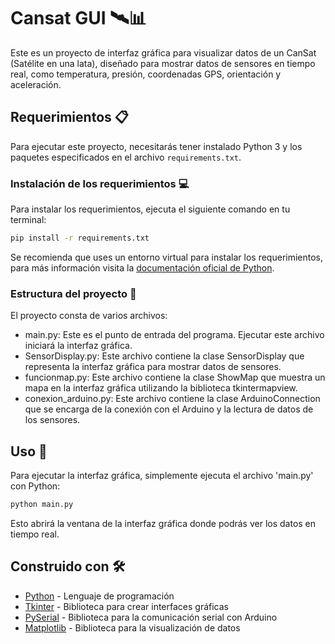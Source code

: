 # Cansat GUI 🛰️📊

Este es un proyecto de interfaz gráfica para visualizar datos de un CanSat (Satélite en una lata), diseñado para mostrar datos de sensores en tiempo real, como temperatura, presión, coordenadas GPS, orientación y aceleración.

## Requerimientos 📋

Para ejecutar este proyecto, necesitarás tener instalado Python 3 y los paquetes especificados en el archivo `requirements.txt`.

### Instalación de los requerimientos 💻

Para instalar los requerimientos, ejecuta el siguiente comando en tu terminal:

```bash
pip install -r requirements.txt
```
Se recomienda que uses un entorno virtual para instalar los requerimientos, para más información visita la [documentación oficial de Python](https://docs.python.org/3/library/venv.html).

### Estructura del proyecto 📂
El proyecto consta de varios archivos:

* main.py: Este es el punto de entrada del programa. Ejecutar este archivo iniciará la interfaz gráfica.
* SensorDisplay.py: Este archivo contiene la clase SensorDisplay que representa la interfaz gráfica para mostrar datos de sensores.
* funcionmap.py: Este archivo contiene la clase ShowMap que muestra un mapa en la interfaz gráfica utilizando la biblioteca tkintermapview.
* conexion_arduino.py: Este archivo contiene la clase ArduinoConnection que se encarga de la conexión con el Arduino y la lectura de datos de los sensores.

## Uso 🚀
Para ejecutar la interfaz gráfica, simplemente ejecuta el archivo 'main.py' con Python:
```bash
python main.py
```
Esto abrirá la ventana de la interfaz gráfica donde podrás ver los datos en tiempo real.

## Construido con 🛠️
* [Python](https://www.python.org/) - Lenguaje de programación
* [Tkinter](https://docs.python.org/3/library/tkinter.html) - Biblioteca para crear interfaces gráficas
* [PySerial](https://pyserial.readthedocs.io/en/latest/pyserial.html) - Biblioteca para la comunicación serial con Arduino
* [Matplotlib](https://matplotlib.org/) - Biblioteca para la visualización de datos